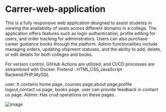 # Carrer-web-application
This is a fully responsive web application designed to assist students in viewing the availability of seats across different domains in a college. 
The application offers features such as login authentication, profile editing for users, and order tracking for administrators.
Users can also purchase career guidance books through the platform.
Admin functionalities include managing orders, updating shipment statuses, and the ability to add, delete, or edit details for both colleges and books.



For version control, GitHub Actions are utilized, and CI/CD processes are streamlined with Docker.
Frotend : HTML,CSS,JavaScript
Backend:PHP,MySQL



 user:
 It contains home page, courses page,about page,profile logout,contact us page, books page.
 user can provide feedback in contact us page.
 Admin:
 Has crud operations on these pages .



![image](https://github.com/Priyankagh2003/Carrer-web-application/assets/117583004/41acd37c-23b5-4a3e-b746-936041e93984)

